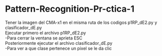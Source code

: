 # Pattern-Recognition-Pr-ctica-1
Tener la imagen del CMA-x1 en el misma ruta de los codigos p1RP_dE2.py y clasificador_dE.py  
Ejecutar primero el archivo p1RP_dE2.py  
  -Para cerrar la ventana se aprieta ESC  
Posteriormente ejecutar el archivo clasificador_dE.py  
  -Para ver a que clase pertenece un pixel se le da clic 
